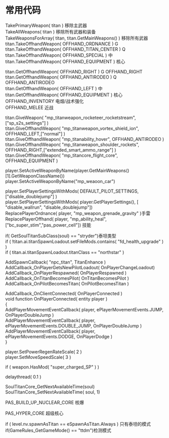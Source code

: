 # 常用代码
TakePrimaryWeapon( titan )	移除主武器  
TakeAllWeapons( titan )	移除所有武器和装备  
TakeWeaponsForArray( titan, titan.GetMainWeapons() ) 移除所有武器  
titan.TakeOffhandWeapon( OFFHAND_ORDNANCE )	G	 
titan.TakeOffhandWeapon( OFFHAND_TITAN_CENTER )	Q	 
titan.TakeOffhandWeapon( OFFHAND_SPECIAL )	中  
titan.TakeOffhandWeapon( OFFHAND_EQUIPMENT )	核心  

titan.GetOffhandWeapon( OFFHAND_RIGHT )	G	OFFHAND_RIGHT  
titan.GetOffhandWeapon( OFFHAND_ANTIRODEO )	Q	OFFHAND_ANTIRODEO  
titan.GetOffhandWeapon( OFFHAND_LEFT )	中  
titan.GetOffhandWeapon( OFFHAND_EQUIPMENT )	核心  
OFFHAND_INVENTORY 电烟/战术强化  
OFFHAND_MELEE 近战

titan.GiveWeapon( "mp_titanweapon_rocketeer_rocketstream",["sp_s2s_settings"] )  
titan.GiveOffhandWeapon( "mp_titanweapon_vortex_shield_ion", OFFHAND_LEFT,["normal"] )  
titan.GiveOffhandWeapon( "mp_titanability_hover", OFFHAND_ANTIRODEO )  
titan.GiveOffhandWeapon( "mp_titanweapon_shoulder_rockets", OFFHAND_RIGHT,["extended_smart_ammo_range"] )  
titan.GiveOffhandWeapon( "mp_titancore_flight_core", OFFHAND_EQUIPMENT )  

player.SetActiveWeaponByName(player.GetMainWeapons()[1].GetWeaponClassName())  
player.SetActiveWeaponByName("mp_weaoon_car")  

player.SetPlayerSettingsWithMods( DEFAULT_PILOT_SETTINGS, ["disable_doublejump"] )  
player.SetPlayerSettingsWithMods( player.GetPlayerSettings(), [ "disable_wallrun", "disable_doublejump"])  
ReplacePlayerOrdnance( player, "mp_weapon_grenade_gravity" )手雷  
ReplacePlayerOffhand( player, "mp_ability_heal",["bc_super_stim","pas_power_cell"]) 技能  


if( GetSoulTitanSubClass(soul) == "stryder")泰坦类型  
if ( !titan.ai.titanSpawnLoadout.setFileMods.contains( "fd_health_upgrade" ) )  
if ( titan.ai.titanSpawnLoadout.titanClass == "northstar" )  

AddSpawnCallback( "npc_titan", TitanEnhance )  
AddCallback_OnPlayerGetsNewPilotLoadout( OnPlayerChangeLoadout)  
AddCallback_OnPlayerRespawned( OnPlayerRespawned )  
AddCallback_OnTitanBecomesPilot( OnTitanBecomesPilot )  
AddCallback_OnPilotBecomesTitan( OnPilotBecomesTitan )  

AddCallback_OnClientConnected( OnPlayerConnected )  
void function OnPlayerConnected( entity player )  
{  
	AddPlayerMovementEventCallback( player, ePlayerMovementEvents.JUMP, OnPlayerDoubleJump )  
	AddPlayerMovementEventCallback( player, ePlayerMovementEvents.DOUBLE_JUMP, OnPlayerDoubleJump )  
	AddPlayerMovementEventCallback( player, ePlayerMovementEvents.DODGE, OnPlayerDodge )  
}  


player.SetPowerRegenRateScale( 2 )  
player.SetMoveSpeedScale( 3 )  

if ( weapon.HasMod( "super_charged_SP" ) )  

delaythread( 0.1 )

SoulTitanCore_GetNextAvailableTime(soul)  
SoulTitanCore_SetNextAvailableTime( soul, 1)

PAS_BUILD_UP_NUCLEAR_CORE 核爆	

PAS_HYPER_CORE 超级核心	

if ( level.nv.spawnAsTitan == eSpawnAsTitan.Always ) 只有泰坦的模式  
if(GameRules_GetGameMode() ==  "ttdm")检测模式  

